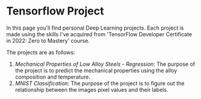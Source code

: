 # Tensorflow Project
In this page you'll find personal Deep Learning projects.
Each project is made using the skills I've acquired from 'TensorFlow Developer Certificate in 2022: Zero to Mastery' course.

The projects are as follows:
1. *Mechanical Properties of Low Alloy Steels - Regression*: The purpose of the project is to predict the mechanical properties using the alloy composition and temperature.
2. *MNIST Classification*: The purpose of the project is to figure out the relationship between the images pixel values and their labels.
